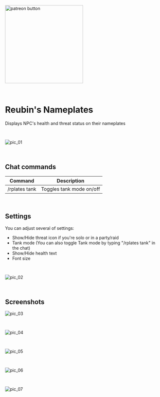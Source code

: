 <br />

<a href="https://www.patreon.com/bePatron?u=72927614"><img width="256" alt="patreon button" src="https://user-images.githubusercontent.com/82573908/165378139-b394ba7a-0651-4c9c-b11b-c3d53dbaca8e.png"></a>

 
<br />

# **Reubin's Nameplates**
Displays NPC's health and threat status on their nameplates

<br />

![pic_01](https://user-images.githubusercontent.com/82573908/165682015-59425b56-87a6-4103-854f-a31d26718a4d.jpg)

<br />

## **Chat commands**
| Command | Description |
| --- | --- |
| /rplates tank | Toggles tank mode  on/off |
 
<br />

## **Settings**
You can adjust several of settings:
- Show/Hide threat icon if you're solo or in a party/raid
- Tank mode (You can also toggle Tank mode by typing "/rplates tank" in the chat)
- Show/Hide health text
- Font size

<br />

![pic_02](https://user-images.githubusercontent.com/82573908/165682026-df39f5a3-6c8b-482c-8480-bfe8b70f57a8.jpg)

<br />

## **Screenshots**

![pic_03](https://user-images.githubusercontent.com/82573908/165682027-3fe5e937-a746-4bff-b3ad-81af03cfa4de.jpg)

<br />

![pic_04](https://user-images.githubusercontent.com/82573908/165682031-15dbd9e4-78f0-4a71-9211-d2d787cffc9f.jpg)

<br />

![pic_05](https://user-images.githubusercontent.com/82573908/165682034-704f300f-10c5-4b7d-9a34-d3cb0e96cc52.jpg)

<br />

![pic_06](https://user-images.githubusercontent.com/82573908/165682041-f84d6aa0-2d95-45c6-a72d-384d8ccc5a74.jpg)

<br />

![pic_07](https://user-images.githubusercontent.com/82573908/165682043-356527dd-4fab-4128-9c20-5abb660903ac.jpg)

